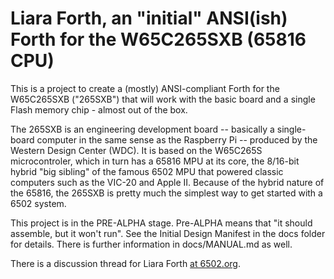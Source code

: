 # Liara Forth, an "initial" ANSI(ish) Forth for the W65C265SXB (65816 CPU)

This is a project to create a (mostly) ANSI-compliant Forth for the 
W65C265SXB ("265SXB") that will work with the basic board and a single Flash
memory chip - almost out of the box. 

The 265SXB is an engineering development board -- basically a single-board
computer in the same sense as the Raspberry Pi -- produced by the Western Design
Center (WDC). It is based on the W65C265S microcontroler, which in turn has a
65816 MPU at its core, the 8/16-bit hybrid "big sibling" of the famous 6502 MPU
that powered classic computers such as the VIC-20 and Apple II. Because of the
hybrid nature of the 65816, the 265SXB is pretty much the simplest way to get
started with a 6502 system.

This project is in the PRE-ALPHA stage. Pre-ALPHA means that "it should
assemble, but it won't run". See the Initial Design Manifest in the docs folder
for details. There is further information in docs/MANUAL.md as well.

There is a discussion thread for Liara Forth [at
6502.org](http://forum.6502.org/viewtopic.php?f=9&t=3649).
